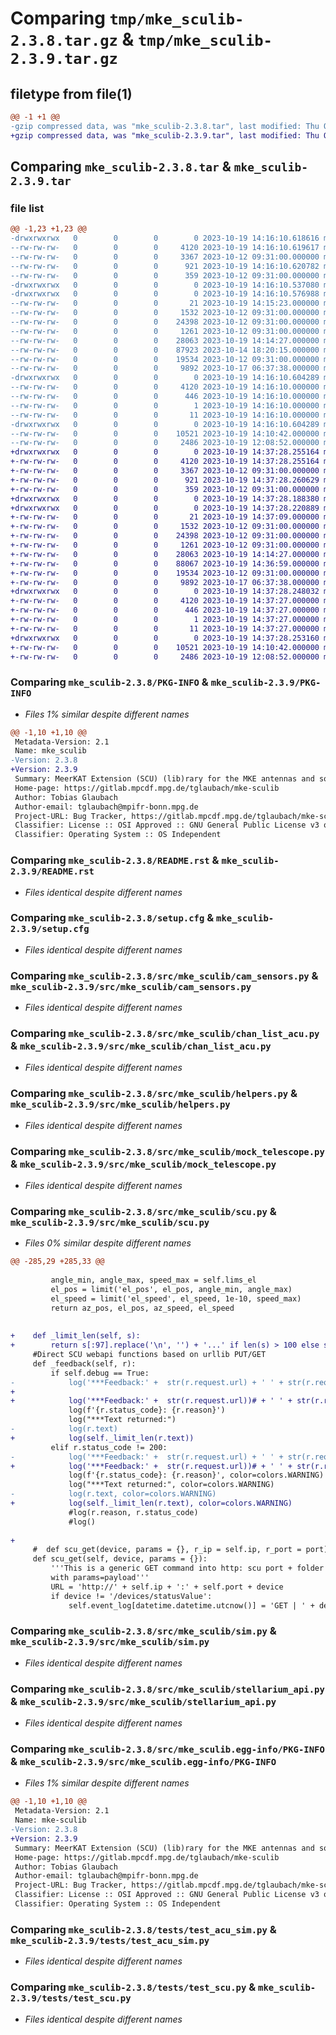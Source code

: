 # Comparing `tmp/mke_sculib-2.3.8.tar.gz` & `tmp/mke_sculib-2.3.9.tar.gz`

## filetype from file(1)

```diff
@@ -1 +1 @@
-gzip compressed data, was "mke_sculib-2.3.8.tar", last modified: Thu Oct 19 14:16:10 2023, max compression
+gzip compressed data, was "mke_sculib-2.3.9.tar", last modified: Thu Oct 19 14:37:28 2023, max compression
```

## Comparing `mke_sculib-2.3.8.tar` & `mke_sculib-2.3.9.tar`

### file list

```diff
@@ -1,23 +1,23 @@
-drwxrwxrwx   0        0        0        0 2023-10-19 14:16:10.618616 mke_sculib-2.3.8/
--rw-rw-rw-   0        0        0     4120 2023-10-19 14:16:10.619617 mke_sculib-2.3.8/PKG-INFO
--rw-rw-rw-   0        0        0     3367 2023-10-12 09:31:00.000000 mke_sculib-2.3.8/README.rst
--rw-rw-rw-   0        0        0      921 2023-10-19 14:16:10.620782 mke_sculib-2.3.8/setup.cfg
--rw-rw-rw-   0        0        0      359 2023-10-12 09:31:00.000000 mke_sculib-2.3.8/setup.py
-drwxrwxrwx   0        0        0        0 2023-10-19 14:16:10.537080 mke_sculib-2.3.8/src/
-drwxrwxrwx   0        0        0        0 2023-10-19 14:16:10.576988 mke_sculib-2.3.8/src/mke_sculib/
--rw-rw-rw-   0        0        0       21 2023-10-19 14:15:23.000000 mke_sculib-2.3.8/src/mke_sculib/__init__.py
--rw-rw-rw-   0        0        0     1532 2023-10-12 09:31:00.000000 mke_sculib-2.3.8/src/mke_sculib/cam_sensors.py
--rw-rw-rw-   0        0        0    24398 2023-10-12 09:31:00.000000 mke_sculib-2.3.8/src/mke_sculib/chan_list_acu.py
--rw-rw-rw-   0        0        0     1261 2023-10-12 09:31:00.000000 mke_sculib-2.3.8/src/mke_sculib/helpers.py
--rw-rw-rw-   0        0        0    28063 2023-10-19 14:14:27.000000 mke_sculib-2.3.8/src/mke_sculib/mock_telescope.py
--rw-rw-rw-   0        0        0    87923 2023-10-14 18:20:15.000000 mke_sculib-2.3.8/src/mke_sculib/scu.py
--rw-rw-rw-   0        0        0    19534 2023-10-12 09:31:00.000000 mke_sculib-2.3.8/src/mke_sculib/sim.py
--rw-rw-rw-   0        0        0     9892 2023-10-17 06:37:38.000000 mke_sculib-2.3.8/src/mke_sculib/stellarium_api.py
-drwxrwxrwx   0        0        0        0 2023-10-19 14:16:10.604289 mke_sculib-2.3.8/src/mke_sculib.egg-info/
--rw-rw-rw-   0        0        0     4120 2023-10-19 14:16:10.000000 mke_sculib-2.3.8/src/mke_sculib.egg-info/PKG-INFO
--rw-rw-rw-   0        0        0      446 2023-10-19 14:16:10.000000 mke_sculib-2.3.8/src/mke_sculib.egg-info/SOURCES.txt
--rw-rw-rw-   0        0        0        1 2023-10-19 14:16:10.000000 mke_sculib-2.3.8/src/mke_sculib.egg-info/dependency_links.txt
--rw-rw-rw-   0        0        0       11 2023-10-19 14:16:10.000000 mke_sculib-2.3.8/src/mke_sculib.egg-info/top_level.txt
-drwxrwxrwx   0        0        0        0 2023-10-19 14:16:10.604289 mke_sculib-2.3.8/tests/
--rw-rw-rw-   0        0        0    10521 2023-10-19 14:10:42.000000 mke_sculib-2.3.8/tests/test_acu_sim.py
--rw-rw-rw-   0        0        0     2486 2023-10-19 12:08:52.000000 mke_sculib-2.3.8/tests/test_scu.py
+drwxrwxrwx   0        0        0        0 2023-10-19 14:37:28.255164 mke_sculib-2.3.9/
+-rw-rw-rw-   0        0        0     4120 2023-10-19 14:37:28.255164 mke_sculib-2.3.9/PKG-INFO
+-rw-rw-rw-   0        0        0     3367 2023-10-12 09:31:00.000000 mke_sculib-2.3.9/README.rst
+-rw-rw-rw-   0        0        0      921 2023-10-19 14:37:28.260629 mke_sculib-2.3.9/setup.cfg
+-rw-rw-rw-   0        0        0      359 2023-10-12 09:31:00.000000 mke_sculib-2.3.9/setup.py
+drwxrwxrwx   0        0        0        0 2023-10-19 14:37:28.188380 mke_sculib-2.3.9/src/
+drwxrwxrwx   0        0        0        0 2023-10-19 14:37:28.220889 mke_sculib-2.3.9/src/mke_sculib/
+-rw-rw-rw-   0        0        0       21 2023-10-19 14:37:09.000000 mke_sculib-2.3.9/src/mke_sculib/__init__.py
+-rw-rw-rw-   0        0        0     1532 2023-10-12 09:31:00.000000 mke_sculib-2.3.9/src/mke_sculib/cam_sensors.py
+-rw-rw-rw-   0        0        0    24398 2023-10-12 09:31:00.000000 mke_sculib-2.3.9/src/mke_sculib/chan_list_acu.py
+-rw-rw-rw-   0        0        0     1261 2023-10-12 09:31:00.000000 mke_sculib-2.3.9/src/mke_sculib/helpers.py
+-rw-rw-rw-   0        0        0    28063 2023-10-19 14:14:27.000000 mke_sculib-2.3.9/src/mke_sculib/mock_telescope.py
+-rw-rw-rw-   0        0        0    88067 2023-10-19 14:36:59.000000 mke_sculib-2.3.9/src/mke_sculib/scu.py
+-rw-rw-rw-   0        0        0    19534 2023-10-12 09:31:00.000000 mke_sculib-2.3.9/src/mke_sculib/sim.py
+-rw-rw-rw-   0        0        0     9892 2023-10-17 06:37:38.000000 mke_sculib-2.3.9/src/mke_sculib/stellarium_api.py
+drwxrwxrwx   0        0        0        0 2023-10-19 14:37:28.248032 mke_sculib-2.3.9/src/mke_sculib.egg-info/
+-rw-rw-rw-   0        0        0     4120 2023-10-19 14:37:27.000000 mke_sculib-2.3.9/src/mke_sculib.egg-info/PKG-INFO
+-rw-rw-rw-   0        0        0      446 2023-10-19 14:37:27.000000 mke_sculib-2.3.9/src/mke_sculib.egg-info/SOURCES.txt
+-rw-rw-rw-   0        0        0        1 2023-10-19 14:37:27.000000 mke_sculib-2.3.9/src/mke_sculib.egg-info/dependency_links.txt
+-rw-rw-rw-   0        0        0       11 2023-10-19 14:37:27.000000 mke_sculib-2.3.9/src/mke_sculib.egg-info/top_level.txt
+drwxrwxrwx   0        0        0        0 2023-10-19 14:37:28.253160 mke_sculib-2.3.9/tests/
+-rw-rw-rw-   0        0        0    10521 2023-10-19 14:10:42.000000 mke_sculib-2.3.9/tests/test_acu_sim.py
+-rw-rw-rw-   0        0        0     2486 2023-10-19 12:08:52.000000 mke_sculib-2.3.9/tests/test_scu.py
```

### Comparing `mke_sculib-2.3.8/PKG-INFO` & `mke_sculib-2.3.9/PKG-INFO`

 * *Files 1% similar despite different names*

```diff
@@ -1,10 +1,10 @@
 Metadata-Version: 2.1
 Name: mke_sculib
-Version: 2.3.8
+Version: 2.3.9
 Summary: MeerKAT Extension (SCU) (lib)rary for the MKE antennas and some basic simulators
 Home-page: https://gitlab.mpcdf.mpg.de/tglaubach/mke-sculib
 Author: Tobias Glaubach
 Author-email: tglaubach@mpifr-bonn.mpg.de
 Project-URL: Bug Tracker, https://gitlab.mpcdf.mpg.de/tglaubach/mke-sculib/-/issues
 Classifier: License :: OSI Approved :: GNU General Public License v3 or later (GPLv3+)
 Classifier: Operating System :: OS Independent
```

### Comparing `mke_sculib-2.3.8/README.rst` & `mke_sculib-2.3.9/README.rst`

 * *Files identical despite different names*

### Comparing `mke_sculib-2.3.8/setup.cfg` & `mke_sculib-2.3.9/setup.cfg`

 * *Files identical despite different names*

### Comparing `mke_sculib-2.3.8/src/mke_sculib/cam_sensors.py` & `mke_sculib-2.3.9/src/mke_sculib/cam_sensors.py`

 * *Files identical despite different names*

### Comparing `mke_sculib-2.3.8/src/mke_sculib/chan_list_acu.py` & `mke_sculib-2.3.9/src/mke_sculib/chan_list_acu.py`

 * *Files identical despite different names*

### Comparing `mke_sculib-2.3.8/src/mke_sculib/helpers.py` & `mke_sculib-2.3.9/src/mke_sculib/helpers.py`

 * *Files identical despite different names*

### Comparing `mke_sculib-2.3.8/src/mke_sculib/mock_telescope.py` & `mke_sculib-2.3.9/src/mke_sculib/mock_telescope.py`

 * *Files identical despite different names*

### Comparing `mke_sculib-2.3.8/src/mke_sculib/scu.py` & `mke_sculib-2.3.9/src/mke_sculib/scu.py`

 * *Files 0% similar despite different names*

```diff
@@ -285,29 +285,33 @@
 
         angle_min, angle_max, speed_max = self.lims_el
         el_pos = limit('el_pos', el_pos, angle_min, angle_max)
         el_speed = limit('el_speed', el_speed, 1e-10, speed_max)
         return az_pos, el_pos, az_speed, el_speed
 
 
+    def _limit_len(self, s):
+        return s[:97].replace('\n', '') + '...' if len(s) > 100 else s
     #Direct SCU webapi functions based on urllib PUT/GET
     def _feedback(self, r):
         if self.debug == True:
-            log('***Feedback:' +  str(r.request.url) + ' ' + str(r.request.body))
+
+            log('***Feedback:' +  str(r.request.url))# + ' ' + str(r.request.body))
             log(f'{r.status_code}: {r.reason}')
             log("***Text returned:")
-            log(r.text)
+            log(self._limit_len(r.text))
         elif r.status_code != 200:
-            log('***Feedback:' +  str(r.request.url) + ' ' + str(r.request.body), color=colors.WARNING)
+            log('***Feedback:' +  str(r.request.url))# + ' ' + str(r.request.body), color=colors.WARNING)
             log(f'{r.status_code}: {r.reason}', color=colors.WARNING)
             log("***Text returned:", color=colors.WARNING)
-            log(r.text, color=colors.WARNING)
+            log(self._limit_len(r.text), color=colors.WARNING)
             #log(r.reason, r.status_code)
             #log()
 
+
     #	def scu_get(device, params = {}, r_ip = self.ip, r_port = port):
     def scu_get(self, device, params = {}):
         '''This is a generic GET command into http: scu port + folder 
         with params=payload'''
         URL = 'http://' + self.ip + ':' + self.port + device
         if device != '/devices/statusValue':
             self.event_log[datetime.datetime.utcnow()] = 'GET | ' + device
```

### Comparing `mke_sculib-2.3.8/src/mke_sculib/sim.py` & `mke_sculib-2.3.9/src/mke_sculib/sim.py`

 * *Files identical despite different names*

### Comparing `mke_sculib-2.3.8/src/mke_sculib/stellarium_api.py` & `mke_sculib-2.3.9/src/mke_sculib/stellarium_api.py`

 * *Files identical despite different names*

### Comparing `mke_sculib-2.3.8/src/mke_sculib.egg-info/PKG-INFO` & `mke_sculib-2.3.9/src/mke_sculib.egg-info/PKG-INFO`

 * *Files 1% similar despite different names*

```diff
@@ -1,10 +1,10 @@
 Metadata-Version: 2.1
 Name: mke-sculib
-Version: 2.3.8
+Version: 2.3.9
 Summary: MeerKAT Extension (SCU) (lib)rary for the MKE antennas and some basic simulators
 Home-page: https://gitlab.mpcdf.mpg.de/tglaubach/mke-sculib
 Author: Tobias Glaubach
 Author-email: tglaubach@mpifr-bonn.mpg.de
 Project-URL: Bug Tracker, https://gitlab.mpcdf.mpg.de/tglaubach/mke-sculib/-/issues
 Classifier: License :: OSI Approved :: GNU General Public License v3 or later (GPLv3+)
 Classifier: Operating System :: OS Independent
```

### Comparing `mke_sculib-2.3.8/tests/test_acu_sim.py` & `mke_sculib-2.3.9/tests/test_acu_sim.py`

 * *Files identical despite different names*

### Comparing `mke_sculib-2.3.8/tests/test_scu.py` & `mke_sculib-2.3.9/tests/test_scu.py`

 * *Files identical despite different names*

